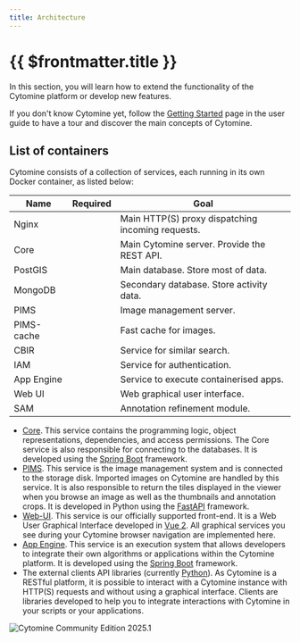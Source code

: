 ```yaml
---
title: Architecture
---
```


# {{ $frontmatter.title }}

In this section, you will learn how to extend the functionality of the Cytomine platform or develop new features.

If you don't know Cytomine yet, follow the [Getting Started](/user-guide/getting-started.md) page in the user guide to have a tour and discover the main concepts of Cytomine.

## List of containers

Cytomine consists of a collection of services, each running in its own Docker container, as listed below:

| Name       |                     Required                      | Goal                                               |
| ---------- | :-----------------------------------------------: | -------------------------------------------------- |
| Nginx      | <Badge text="Yes" type="tip" vertical="middle"/>  | Main HTTP(S) proxy dispatching incoming requests.  |
| Core       | <Badge text="Yes" type="tip" vertical="middle"/>  | Main Cytomine server. Provide the REST API.        |
| PostGIS    | <Badge text="Yes" type="tip" vertical="middle"/>  | Main database. Store most of data.                 |
| MongoDB    | <Badge text="Yes" type="tip" vertical="middle"/>  | Secondary database. Store activity data.           |
| PIMS       | <Badge text="Yes" type="tip" vertical="middle"/>  | Image management server.                           |
| PIMS-cache | <Badge text="Yes" type="tip" vertical="middle"/>  | Fast cache for images.                             |
| CBIR       | <Badge text="Yes" type="tip" vertical="middle"/>  | Service for similar search.                        |
| IAM        | <Badge text="Yes" type="tip" vertical="middle"/>  | Service for authentication.                        |
| App Engine | <Badge text="No" type="error" vertical="middle"/> | Service to execute containerised apps.             |
| Web UI     | <Badge text="No" type="error" vertical="middle"/> | Web graphical user interface.                      |
| SAM        | <Badge text="No" type="error" vertical="middle"/> | Annotation refinement module.                      |

- [Core](https://github.com/cytomine/cytomine/tree/main/core). This service contains the programming logic, object representations, dependencies, and access permissions. The Core service is also responsible for connecting to the databases. It is developed using the [Spring Boot](https://spring.io/projects/spring-boot) framework.
- [PIMS](https://github.com/cytomine/cytomine/tree/main/pims). This service is the image management system and is connected to the storage disk. Imported images on Cytomine are handled by this service. It is also responsible to return the tiles displayed in the viewer when you browse an image as well as the thumbnails and annotation crops. It is developed in Python using the [FastAPI](https://fastapi.tiangolo.com/) framework.
- [Web-UI](https://github.com/cytomine/cytomine/tree/main/web-ui). This service is our officially supported front-end. It is a Web User Graphical Interface developed in [Vue 2](https://vuejs.org/). All graphical services you see during your Cytomine browser navigation are implemented here.
- [App Engine](https://github.com/cytomine/cytomine/tree/main/app-engine). This service is an execution system that allows developers to integrate their own algorithms or applications within the Cytomine platform. It is developed using the [Spring Boot](https://spring.io/projects/spring-boot) framework.
- The external clients API libraries (currently [Python](https://github.com/cytomine/Cytomine-python-client/)). As Cytomine is a RESTful platform, it is possible to interact with a Cytomine instance with HTTP(S) requests and without using a graphical interface. Clients are libraries developed to help you to integrate interactions with Cytomine in your scripts or your applications.

![Cytomine Community Edition 2025.1](/images/admin-guide/ce/cytomine-2025.1-overview.svg)
